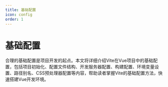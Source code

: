 ```yaml
---
title: 基础配置
icon: config
order: 1
---
```


# 基础配置

合理的基础配置是项目开发的起点。本文将详细介绍Vite在Vue项目中的基础配置，包括项目初始化、配置文件结构、开发服务器配置、构建配置、环境变量设置、路径别名、CSS预处理器配置等内容，帮助读者掌握Vite的基础配置方法，快速搭建Vue开发环境。

